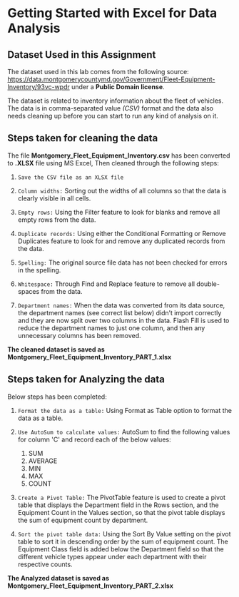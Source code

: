 # Getting Started with Excel for Data Analysis

## Dataset Used in this Assignment
The dataset used in this lab comes from the following source: https://data.montgomerycountymd.gov/Government/Fleet-Equipment-Inventory/93vc-wpdr under a **Public Domain license**.

The dataset is related to inventory information about the fleet of vehicles. The data is in comma-separated value *(CSV)* format and the data also needs cleaning up before you can start to run any kind of analysis on it.



## Steps taken for cleaning the data 
The file **Montgomery_Fleet_Equipment_Inventory.csv** has been converted to **.XLSX** file using MS Excel, Then cleaned through the following steps:


1. `Save the CSV file as an XLSX file`

2. `Column widths:` Sorting out the widths of all columns so that the data is clearly visible in all cells.

3. `Empty rows:` Using the Filter feature to look for blanks and remove all empty rows from the data.

4. `Duplicate records:` Using either the Conditional Formatting or Remove Duplicates feature to look for and remove any duplicated records from the data.

5. `Spelling:` The original source file data has not been checked for errors in the spelling.

5. `Whitespace:` Through Find and Replace feature to remove all double-spaces from the data.

6. `Department names:` When the data was converted from its data source, the department names (see correct list below) didn’t import correctly and they are now split over two columns in the data. Flash Fill is used to reduce the department names to just one column, and then any unnecessary columns has been removed.

**The cleaned dataset is saved as Montgomery_Fleet_Equipment_Inventory_PART_1.xlsx**



## Steps taken for Analyzing the data 
Below steps has been completed:
1. `Format the data as a table:` Using Format as Table option to format the data as a table.

2. `Use AutoSum to calculate values:` AutoSum to find the following values for column 'C' and record each of the below values:

    1. SUM
    2. AVERAGE
    3. MIN
    4. MAX
    5. COUNT

3. `Create a Pivot Table:` The PivotTable feature is used to create a pivot table that displays the Department field in the Rows section, and the Equipment Count in the Values section, so that the pivot table displays the sum of equipment count by department.

4. `Sort the pivot table data:` Using the Sort By Value setting on the pivot table to sort it in descending order by the sum of equipment count.
The Equipment Class field is added below the Department field so that the different vehicle types appear under each department with their respective counts.

**The Analyzed dataset is saved as Montgomery_Fleet_Equipment_Inventory_PART_2.xlsx**